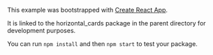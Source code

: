 This example was bootstrapped with [Create React App](https://github.com/facebook/create-react-app).

It is linked to the horizontal_cards package in the parent directory for development purposes.

You can run `npm install` and then `npm start` to test your package.
